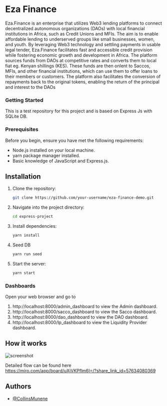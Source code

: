 
# Eza Finance

Eza.Finance is an enterprise that utilizes Web3 lending platforms to connect decentralized autonomous organizations (DAOs) with local financial institutions in Africa, such as Credit Unions and MFIs. 
The aim is to enable affordable lending to underserved groups like small businesses, women, and youth. By leveraging Web3 technology and settling payments in usable legal tender, Eza.Finance facilitates fast and accessible credit provision while fostering economic growth and development in Africa.
The platform sources funds from DAOs at competitive rates and converts them to local fiat eg. Kenyan shillings (KES). These funds are then onlent to Saccos, MFIs, and other financial institutions, which can use them to offer loans to their members or customers. The platform also facilitates the conversion of repayments back to the original tokens, enabling the return of the principal and interest to the DAOs

### Getting Started
This is a test repository for this project and is based on Express Js with SQLite DB.

### Prerequisites

Before you begin, ensure you have met the following requirements:

- Node.js installed on your local machine.
- yarn package manager installed.
- Basic knowledge of JavaScript and Express.js.

## Installation

1. Clone the repository:
    ```bash
   git clone https://github.com/your-username/eza-finance-demo.git

2. Navigate into the project directory:
    ```bash
    cd express-project

3. Install dependencies:
    ```bash
    yarn install
4. Seed DB
    ```bash
    yarn run seed
5. Start the server:
   ```bash
   yarn start


### Dashboards

Open your web browser and go to

1. http://localhost:8000/admin_dashboard to view the Admin dashboard.
2. http://localhost:8000/sacco_dashboard to view the Sacco dashboard.
3. http://localhost:8000/dao_dashboard to view the DAO dashboard.
4. http://localhost:8000/lp_dashboard to view the Liquidity Provider dashboard.


## How it works
![screenshot](V2_EZA_Technical_Diagram.jpg)

Detailed flow can be found here https://miro.com/app/board/uXjVKPflm6I=/?share_link_id=57634080369
## Authors

- [@CollinsMunene](https://github.com/CollinsMunene)

